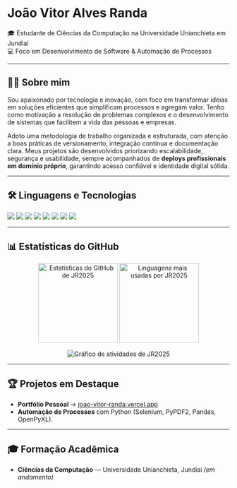 # João Vitor Alves Randa  

🎓 Estudante de Ciências da Computação na Universidade Unianchieta em Jundiaí  
💻 Foco em Desenvolvimento de Software & Automação de Processos  

---

## 👨‍💻 Sobre mim
Sou apaixonado por tecnologia e inovação, com foco em transformar ideias em soluções eficientes que simplificam processos e agregam valor. Tenho como motivação a resolução de problemas complexos e o desenvolvimento de sistemas que facilitem a vida das pessoas e empresas.

Adoto uma metodologia de trabalho organizada e estruturada, com atenção a boas práticas de versionamento, integração contínua e documentação clara. Meus projetos são desenvolvidos priorizando escalabilidade, segurança e usabilidade, sempre acompanhados de **deploys profissionais em domínio próprio**, garantindo acesso confiável e identidade digital sólida.

---

## 🛠️ Linguagens e Tecnologias  

<p align="left">  
  <img src="https://img.shields.io/badge/Python-3776AB?style=for-the-badge&logo=python&logoColor=white"/>  
  <img src="https://img.shields.io/badge/JavaScript-F7DF1E?style=for-the-badge&logo=javascript&logoColor=black"/>  
  <img src="https://img.shields.io/badge/TypeScript-3178C6?style=for-the-badge&logo=typescript&logoColor=white"/>  
  <img src="https://img.shields.io/badge/Node.js-43853D?style=for-the-badge&logo=node.js&logoColor=white"/>  
  <img src="https://img.shields.io/badge/React-20232A?style=for-the-badge&logo=react&logoColor=61DAFB"/>   
  <img src="https://img.shields.io/badge/MongoDB-4EA94B?style=for-the-badge&logo=mongodb&logoColor=white"/>
  <img src="https://img.shields.io/badge/MySQL-005C84?style=for-the-badge&logo=mysql&logoColor=white"/>
  <img src="https://img.shields.io/badge/Git-F05032?style=for-the-badge&logo=git&logoColor=white"/>  
</p>  

---

## 📊 Estatísticas do GitHub

<p align="center">
  <!-- Estatísticas gerais -->
  <img height="180em" src="https://github-readme-stats.vercel.app/api?username=JR2025&show_icons=true&theme=radical&count_private=true&locale=pt-br" alt="Estatísticas do GitHub de JR2025"/>

  <!-- Linguagens mais usadas -->
  <img height="180em" src="https://github-readme-stats.vercel.app/api/top-langs/?username=JR2025&layout=compact&langs_count=8&theme=radical&locale=pt-br" alt="Linguagens mais usadas por JR2025"/>
</p>

<!-- Gráfico de atividades -->
<p align="center">
  <img src="https://github-readme-activity-graph.vercel.app/graph?username=JR2025&bg_color=0d1117&color=1f6feb&line=1f6feb&point=58a6ff&area=true&area_color=1f6feb" alt="Gráfico de atividades de JR2025"/>
</p>





---

## 🏆 Projetos em Destaque  

- **Portfólio Pessoal** → [joao-vitor-randa.vercel.app](https://joao-vitor-randa.vercel.app/)  
- **Automação de Processos** com Python (Selenium, PyPDF2, Pandas, OpenPyXL).  


---

## 🎓 Formação Acadêmica  

- **Ciências da Computação** — Universidade Unianchieta, Jundiaí _(em andamento)_  

